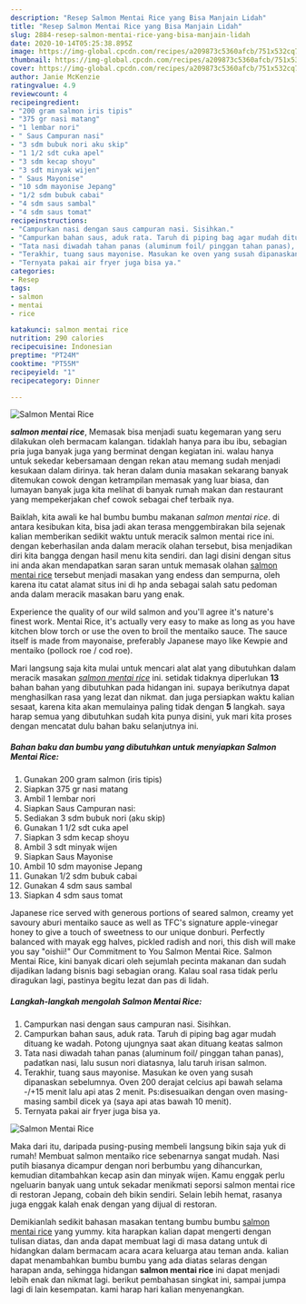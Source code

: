 ```yaml
---
description: "Resep Salmon Mentai Rice yang Bisa Manjain Lidah"
title: "Resep Salmon Mentai Rice yang Bisa Manjain Lidah"
slug: 2884-resep-salmon-mentai-rice-yang-bisa-manjain-lidah
date: 2020-10-14T05:25:38.895Z
image: https://img-global.cpcdn.com/recipes/a209873c5360afcb/751x532cq70/salmon-mentai-rice-foto-resep-utama.jpg
thumbnail: https://img-global.cpcdn.com/recipes/a209873c5360afcb/751x532cq70/salmon-mentai-rice-foto-resep-utama.jpg
cover: https://img-global.cpcdn.com/recipes/a209873c5360afcb/751x532cq70/salmon-mentai-rice-foto-resep-utama.jpg
author: Janie McKenzie
ratingvalue: 4.9
reviewcount: 4
recipeingredient:
- "200 gram salmon iris tipis"
- "375 gr nasi matang"
- "1 lembar nori"
- " Saus Campuran nasi"
- "3 sdm bubuk nori aku skip"
- "1 1/2 sdt cuka apel"
- "3 sdm kecap shoyu"
- "3 sdt minyak wijen"
- " Saus Mayonise"
- "10 sdm mayonise Jepang"
- "1/2 sdm bubuk cabai"
- "4 sdm saus sambal"
- "4 sdm saus tomat"
recipeinstructions:
- "Campurkan nasi dengan saus campuran nasi. Sisihkan."
- "Campurkan bahan saus, aduk rata. Taruh di piping bag agar mudah dituang ke wadah. Potong ujungnya saat akan dituang keatas salmon"
- "Tata nasi diwadah tahan panas (aluminum foil/ pinggan tahan panas), padatkan nasi, lalu susun nori diatasnya, lalu taruh irisan salmon."
- "Terakhir, tuang saus mayonise. Masukan ke oven yang susah dipanaskan sebelumnya. Oven 200 derajat celcius api bawah selama -/+15 menit lalu api atas 2 menit. Ps:disesuaikan dengan oven masing-masing sambil dicek ya (saya api atas bawah 10 menit)."
- "Ternyata pakai air fryer juga bisa ya."
categories:
- Resep
tags:
- salmon
- mentai
- rice

katakunci: salmon mentai rice 
nutrition: 290 calories
recipecuisine: Indonesian
preptime: "PT24M"
cooktime: "PT55M"
recipeyield: "1"
recipecategory: Dinner

---
```



![Salmon Mentai Rice](https://img-global.cpcdn.com/recipes/a209873c5360afcb/751x532cq70/salmon-mentai-rice-foto-resep-utama.jpg)

<b><i>salmon mentai rice</i></b>, Memasak bisa menjadi suatu kegemaran yang seru dilakukan oleh bermacam kalangan. tidaklah hanya para ibu ibu, sebagian pria juga banyak juga yang berminat dengan kegiatan ini. walau hanya untuk sekedar kebersamaan dengan rekan atau memang sudah menjadi kesukaan dalam dirinya. tak heran dalam dunia masakan sekarang banyak ditemukan cowok dengan ketrampilan memasak yang luar biasa, dan lumayan banyak juga kita melihat di banyak rumah makan dan restaurant yang mempekerjakan chef cowok sebagai chef terbaik nya.

Baiklah, kita awali ke hal bumbu bumbu makanan <i>salmon mentai rice</i>. di antara kesibukan kita, bisa jadi akan terasa menggembirakan bila sejenak kalian memberikan sedikit waktu untuk meracik salmon mentai rice ini. dengan keberhasilan anda dalam meracik olahan tersebut, bisa menjadikan diri kita bangga dengan hasil menu kita sendiri. dan lagi disini dengan situs ini anda akan mendapatkan saran saran untuk memasak olahan <u>salmon mentai rice</u> tersebut menjadi masakan yang endess dan sempurna, oleh karena itu catat alamat situs ini di hp anda sebagai salah satu pedoman anda dalam meracik masakan baru yang enak.

Experience the quality of our wild salmon and you&#39;ll agree it&#39;s nature&#39;s finest work. Mentai Rice, it&#39;s actually very easy to make as long as you have kitchen blow torch or use the oven to broil the mentaiko sauce. The sauce itself is made from mayonaise, preferably Japanese mayo like Kewpie and mentaiko (pollock roe / cod roe).


Mari langsung saja kita mulai untuk mencari alat alat yang dibutuhkan dalam meracik masakan <u><i>salmon mentai rice</i></u> ini. setidak tidaknya diperlukan <b>13</b> bahan bahan yang dibutuhkan pada hidangan ini. supaya berikutnya dapat menghasilkan rasa yang lezat dan nikmat. dan juga persiapkan waktu kalian sesaat, karena kita akan memulainya paling tidak dengan <b>5</b> langkah. saya harap semua yang dibutuhkan sudah kita punya disini, yuk mari kita proses dengan mencatat dulu bahan baku selanjutnya ini.

<!--inarticleads1-->

##### Bahan baku dan bumbu yang dibutuhkan untuk menyiapkan Salmon Mentai Rice:

1. Gunakan 200 gram salmon (iris tipis)
1. Siapkan 375 gr nasi matang
1. Ambil 1 lembar nori
1. Siapkan  Saus Campuran nasi:
1. Sediakan 3 sdm bubuk nori (aku skip)
1. Gunakan 1 1/2 sdt cuka apel
1. Siapkan 3 sdm kecap shoyu
1. Ambil 3 sdt minyak wijen
1. Siapkan  Saus Mayonise
1. Ambil 10 sdm mayonise Jepang
1. Gunakan 1/2 sdm bubuk cabai
1. Gunakan 4 sdm saus sambal
1. Siapkan 4 sdm saus tomat


Japanese rice served with generous portions of seared salmon, creamy yet savoury aburi mentaiko sauce as well as TFC&#39;s signature apple-vinegar honey to give a touch of sweetness to our unique donburi. Perfectly balanced with mayak egg halves, pickled radish and nori, this dish will make you say &#34;oishii!&#34; Our Commitment to You Salmon Mentai Rice. Salmon Mentai Rice, kini banyak dicari oleh sejumlah pecinta makanan dan sudah dijadikan ladang bisnis bagi sebagian orang. Kalau soal rasa tidak perlu diragukan lagi, pastinya begitu lezat dan pas di lidah. 

<!--inarticleads2-->

##### Langkah-langkah mengolah Salmon Mentai Rice:

1. Campurkan nasi dengan saus campuran nasi. Sisihkan.
1. Campurkan bahan saus, aduk rata. Taruh di piping bag agar mudah dituang ke wadah. Potong ujungnya saat akan dituang keatas salmon
1. Tata nasi diwadah tahan panas (aluminum foil/ pinggan tahan panas), padatkan nasi, lalu susun nori diatasnya, lalu taruh irisan salmon.
1. Terakhir, tuang saus mayonise. Masukan ke oven yang susah dipanaskan sebelumnya. Oven 200 derajat celcius api bawah selama -/+15 menit lalu api atas 2 menit. Ps:disesuaikan dengan oven masing-masing sambil dicek ya (saya api atas bawah 10 menit).
1. Ternyata pakai air fryer juga bisa ya.
<img src="//assets-global.cpcdn.com/assets/icons/button_play-2c75c40dde080a61004c1f40b05d8f140eaff45d7e9e6481dc71c63d2e7c4909.png" alt="Salmon Mentai Rice">

Maka dari itu, daripada pusing-pusing membeli langsung bikin saja yuk di rumah! Membuat salmon mentaiko rice sebenarnya sangat mudah. Nasi putih biasanya dicampur dengan nori berbumbu yang dihancurkan, kemudian ditambahkan kecap asin dan minyak wijen. Kamu enggak perlu ngeluarin banyak uang untuk sekadar menikmati seporsi salmon mentai rice di restoran Jepang, cobain deh bikin sendiri. Selain lebih hemat, rasanya juga enggak kalah enak dengan yang dijual di restoran. 

Demikianlah sedikit bahasan masakan tentang bumbu bumbu <u>salmon mentai rice</u> yang yummy. kita harapkan kalian dapat mengerti dengan tulisan diatas, dan anda dapat membuat lagi di masa datang untuk di hidangkan dalam bermacam acara acara keluarga atau teman anda. kalian dapat menambahkan bumbu bumbu yang ada diatas selaras dengan harapan anda, sehingga hidangan <b>salmon mentai rice</b> ini dapat menjadi lebih enak dan nikmat lagi. berikut pembahasan singkat ini, sampai jumpa lagi di lain kesempatan. kami harap hari kalian menyenangkan.
